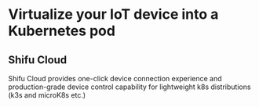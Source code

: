 # Virtualize your IoT device into a Kubernetes pod


## Shifu Cloud
Shifu Cloud provides one-click device connection experience and production-grade device control capability for lightweight k8s distributions (k3s and microK8s etc.)